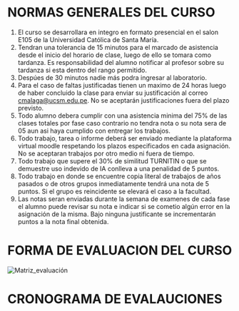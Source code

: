 # NORMAS GENERALES DEL CURSO

1. El curso se desarrollara en integro en formato presencial en el salon E105 de la Universidad Católica de Santa María.
2. Tendran una tolerancia de 15 minutos para el marcado de asistencia desde el inicio del horario de clase, luego de ello se tomara como tardanza. Es responsabilidad del alumno notificar al profesor sobre su tardanza si esta dentro del rango permitido.
3. Despúes de 30 minutos nadie más podra ingresar al laboratorio.
4. Para el caso de faltas justificadas tienen un maximo de 24 horas luego de haber concluido la clase para enviar su justificación al correo cmalaga@ucsm.edu.pe. No se aceptarán justificaciones fuera del plazo previsto.
5. Todo alumno debera cumplir con una asistencia minima del 75% de las clases totales por fase caso contrario no tendra nota o su nota sera de 05 aun asi haya cumplido con entregar los trabajos.
6. Todo trabajo, tarea o informe deberá ser enviado mediante la plataforma virtual moodle respetando los plazos especificados en cada asignación. No se aceptaran trabajos por otro medio ni fuera de tiempo.
7. Todo trabajo que supere el 30% de similitud TURNITIN o que se demuestre uso indevido de IA conlleva a una penalidad de 5 puntos.
8. Todo trabajo en donde se encuentre copia literal de trabajos de años pasados o de otros grupos inmediatamente tendrá una nota de 5 puntos. Si el grupo es reincidente se elevará el caso a la facultad.
9. Las notas seran enviadas durante la semana de examenes de cada fase el alumno puede revisar su nota e indicar si se cometio algún error en la asignación de la misma. Bajo ninguna justificante se incrementarán puntos a la nota final obtenida. 

# FORMA DE EVALUACION DEL CURSO 
![Matriz_evaluación](https://github.com/RealGuyab/Qgis/blob/main/imagenes/evaluacion_sig.png)

# CRONOGRAMA DE EVALAUCIONES
